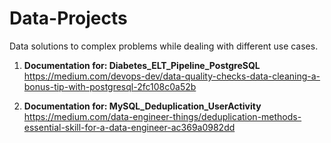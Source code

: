 # Data-Projects
Data solutions to complex problems while dealing with different use cases.

1. **Documentation for: Diabetes_ELT_Pipeline_PostgreSQL**
https://medium.com/devops-dev/data-quality-checks-data-cleaning-a-bonus-tip-with-postgresql-2fc108c0a52b

2. **Documentation for: MySQL_Deduplication_UserActivity**
https://medium.com/data-engineer-things/deduplication-methods-essential-skill-for-a-data-engineer-ac369a0982dd


